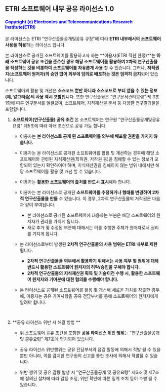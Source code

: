 ## ETRI 소프트웨어 내부 공유 라이선스 1.0


#### <span style="color:blue"> Copyright (c) Electronics and Telecommunications Research Institute(ETRI) </span>

본 라이선스는 ETRI "연구산출물공개및공유 규정"에 따라 **ETRI 내부에서의 소프트웨어 사용을 허용**하는 라이선스 입니다.  

본 라이선스로 공개된 소프트웨어를 활용하고자 하는 **이용자(ETRI 직원 한정)**는 **아래 소프트웨어 공유 조건을 준수한 경우** **해당 소프트웨어를 활용하여 2차적 연구산출물을 작성하는 것을 비롯하여 소프트웨어를 자유롭게 사용** 할 수 있습니다.  그러나, **저작권자(소프트웨어 원저자)의 승인 없이 외부에 임의로 배포하는 것은 엄격히 금지**되어 있습니다. 

소프트웨어의 활용 및 개선은 **소스코드 뿐만 아니라 소스코드로 부터 얻을 수 있는 정보(예, 알고리즘)의 사용 역시 포함**합니다. 또한 연구산출물은 "연구문서관리요령"  제 3조 1항에 따른 연구문서를 일컬으며, 소프트웨어, 지적재산권 문서 등 다양한 연구결과물을 포함합니다.  



1. **소프트웨어(연구산출물) 공유 조건** 
   본 소프트웨어는 연구원 "연구산출물공개및공유요령" 제5조에 따라 아래 조건으로 공유 가능 합니다. 
   
   -  이용자는 **본 라이선스로 공개 된 소프트웨어를 외부에 배포할 권한을 가지지 않습니다.**
   
   - 이용자는 본 라이선스로 공개된 소프트웨어를 활용 및 개선하는 경우에 해당 소프트웨어와 관련된 지식재산권(특허권, 저작권 등)을 침해할 수 있는 정보가 포함되어 있는지 확인하여야 하며,  지식재산권을 침해하지 않는 범위 내에서만 해당 소프트웨어를 활용 및 개선 할 수 있습니다. 
   
   - 이용자는 **활용한 소프트웨어의 출처를 반드시 표시**해야 합니다. 
   
   - 이용자는 본 라이선스로 공개된 **소프트웨어를 수정하거나 형태를 변경하여 2차적 연구산출물을 만들** 수 있습니다. 이 경우, 2차적 연구산출물의 저작권은 다음과 같이 부여됩니다. 
      - 본 라이선스로 공개된 소프트웨어에 대응하는 부분은 해당 소프트웨어의 원저자가 권리를 가지게 됩니다.  
      - 새로 추가 및 수정된 부분에 대해서는 이를 수행한 주체가 원저자로서 권리를 가지게 됩니다. 
      
   - 본 라이선스로부터 발생된  **2차적 연구산출물의 사용 범위는 ETRI 내부로 제한**됩니다.  
      - **2차적 연구산출물을 외부에서 활용하기 위해서는 사용 여부 및 범위에 대해 반드시 활용한 소프트웨어 원저자의 허락/승인을 구해야 합니다.**  
      - **2차적 연구산출물의 지식재산권 획득 및 기술이전 수행 시, 활용한 소프트웨어 원저자와 기여분에 대한 협의를 수행해야 합니다.**   
      
   - 본 라이선스로 공개된 소프트웨어를 활용 및 개선해 새로운 가치를 창출한 경우에, 이용자는 공유 기여사항을 공유 전담부서를 통해 소프트웨어의 원저자에게 알려야 합니다. 
     
      <br>
   
2. **공유 라이선스 위반 시 해결 방법 **

   - 위 소프트웨어 공유 조건을 포함한 **공유 라이선스 위반 행위**는 "연구산출물공개 및 공유요령" 제7조에 명기되어 있습니다.

   - 공유 라이선스 위반행위는 공유 전담부서의 점검 활동에 의해서 적발 될 수 있을 뿐만 아니라, 이를 감지한 연구원의 신고를 통한 조사에 의해서 적발될 수 있습니다.
     
   - 위반 행위 및 공유 갈등 발생 시 "연구산출물공개 및 공유요령" 제6조 및 제7조에 정의된 절차에 따라 갈등 조정, 위반 확인에 따른 징계 조치 등이 수행 될 수 있습니다.
     
